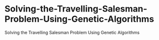 # Solving-the-Travelling-Salesman-Problem-Using-Genetic-Algorithms
Solving the Travelling Salesman Problem Using Genetic Algorithms
